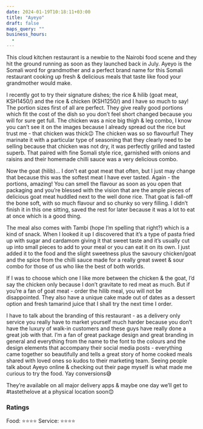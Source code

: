 ```yaml
---
date: 2024-01-19T10:18:11+03:00
title: "Ayeyo"
draft: false
maps_query: ""
business_hours:
  -
---
```


This cloud kitchen restaurant is a newbie to the Nairobi food scene and they hit the ground running as soon as they launched back in July. Ayeyo is the Somali word for grandmother and a perfect brand name for this Somali restaurant cooking up fresh & delicious meals that taste like food your grandmother would make.

I recently got to try their signature dishes; the rice & hilib (goat meat, KSH1450/) and the rice & chicken (KSH1250/) and I have so much to say! The portion sizes first of all are perfect. They give really good portions which fit the cost of the dish so you don’t feel short changed because you will for sure get full. The chicken was a nice big thigh & leg combo, I know you can’t see it on the images because I already spread out the rice but trust me - that chicken was thick😉 The chicken was so so flavourful! They marinate it with a particular type of seasoning that they clearly need to be selling because that chicken was not dry, it was perfectly grilled and tasted superb. That paired with fine Somali style rice, garnished with onions and raisins and their homemade chilli sauce was a very delicious combo.

Now the goat (hilib)… I don’t eat goat meat that often, but I just may change that because this was the softest meat I have ever tasted. Again - the portions, amazing! You can smell the flavour as soon as you open that packaging and you’re blessed with the vision that are the ample pieces of delicious goat meat huddled next to the well done rice. That goat is fall-off the bone soft, with so much flavour and so chunky so very filling. I didn’t finish it in this one sitting, saved the rest for later because it was a lot to eat at once which is a good thing.

The meal also comes with Tambi (hope I’m spelling that right?) which is a kind of snack. When I looked it up I discovered that it’s a type of pasta fried up with sugar and cardamom giving it that sweet taste and it’s usually cut up into small pieces to add to your meal or you can eat it on its own. I just added it to the food and the slight sweetness plus the savoury chicken/goat and the spice from the chilli sauce made for a really great sweet & sour combo for those of us who like the best of both worlds.

If I was to choose which one I like more between the chicken & the goat, I’d say the chicken only because I don’t gravitate to red meat as much. But if you’re a fan of goat meat - order the hilib meal, you will not be disappointed. They also have a unique cake made out of dates as a dessert option and fresh tamarind juice that I shall try the next time I order.

I have to talk about the branding of this restaurant - as a delivery only service you really have to market yourself much harder because you don’t have the luxury of walk-in customers and these guys have really done a great job with that. I’m a fan of great package design and great branding in general and everything from the name to the font to the colours and the design elements that accompany their social media posts - everything came together so beautifully and tells a great story of home cooked meals shared with loved ones so kudos to their marketing team. Seeing people talk about Ayeyo online & checking out their page myself is what made me curious to try the food. Yay conversions😅

They’re available on all major delivery apps & maybe one day we’ll get to #tastethelove at a physical location soon😊

### Ratings

Food: ⭐️⭐️⭐️⭐️
Service: ⭐️⭐️⭐️⭐️
